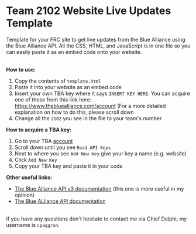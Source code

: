 # Team 2102 Website Live Updates Template
Template for your FRC site to get live updates from the Blue Alliance using the Blue Alliance API. All the CSS, HTML, and JavaScript is in one file so you can easily paste it as an embed code onto your website.

\
**How to use:**
1. Copy the contents of  `template.html`
2. Paste it into your website as an embed code
3. Insert your own TBA key where it says `INSERT KEY HERE`. You can acquire one of these from this link here: https://www.thebluealliance.com/account (For a more detailed explanation on how to do this, please scroll down
4. Change all the `2102` you see in the file to your team's number


**How to acquire a TBA key:**
1. Go to your TBA [account](https://www.thebluealliance.com/account)
2. Scroll down until you see `Read API Keys`
3. Next to where you see `Add New Key` give your key a name (e.g. website)
4. Click `Add New Key`
5. Copy your TBA key and paste it in your code


**Other useful links:**
- [The Blue Alliance API v3 documentation](https://www.thebluealliance.com/apidocs/v3) (this one is more useful in my opinion)
- [The Blue ALliance API documentation](https://www.thebluealliance.com/apidocs)

\
If you have any questions don't hesitate to contact me via Chief Delphi, my username is `cpaggron`.
